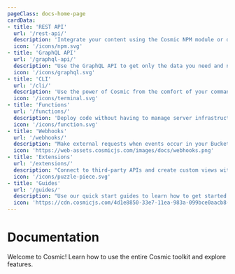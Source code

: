 ```yaml
---
pageClass: docs-home-page
cardData:
- title: 'REST API'
  url: '/rest-api/'
  description: 'Integrate your content using the Cosmic NPM module or directly to the REST API.'
  icon: '/icons/npm.svg'
- title: 'GraphQL API'
  url: '/graphql-api/'
  description: "Use the GraphQL API to get only the data you need and nothing you don't."
  icon: '/icons/graphql.svg'
- title: 'CLI'
  url: '/cli/'
  description: 'Use the power of Cosmic from the comfort of your command-line tool.'
  icon: '/icons/terminal.svg'
- title: 'Functions'
  url: '/functions/'
  description: 'Deploy code without having to manage server infrastructure.'
  icon: '/icons/function.svg'
- title: 'Webhooks'
  url: '/webhooks/'
  description: "Make external requests when events occur in your Bucket."
  icon: 'https://web-assets.cosmicjs.com/images/docs/webhooks.png'
- title: 'Extensions'
  url: '/extensions/'
  description: "Connect to third-party APIs and create custom views within your Bucket."
  icon: '/icons/puzzle-piece.svg'
- title: 'Guides'
  url: '/guides/'
  description: "Use our quick start guides to learn how to get started with Cosmic using React, Node.js, Angular, Vue, and more."
  icon: 'https://cdn.cosmicjs.com/4d1e8850-33e7-11ea-983a-099bce0aacb8-067-book-2.svg'
---
```


# Documentation

Welcome to Cosmic! Learn how to use the entire Cosmic toolkit and explore features.

<div class="home-card-list">
  <HomeCard
    v-for="card in $frontmatter.cardData"
    :title="card.title"
    :description="card.description"
    :url="card.url"
    :icon="card.icon"
    :key="card.title"
  >
  </HomeCard>
</div>